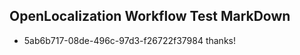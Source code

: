## OpenLocalization Workflow Test MarkDown
* 5ab6b717-08de-496c-97d3-f26722f37984 thanks!

<!--HONumber=Oct16_HO3-->


